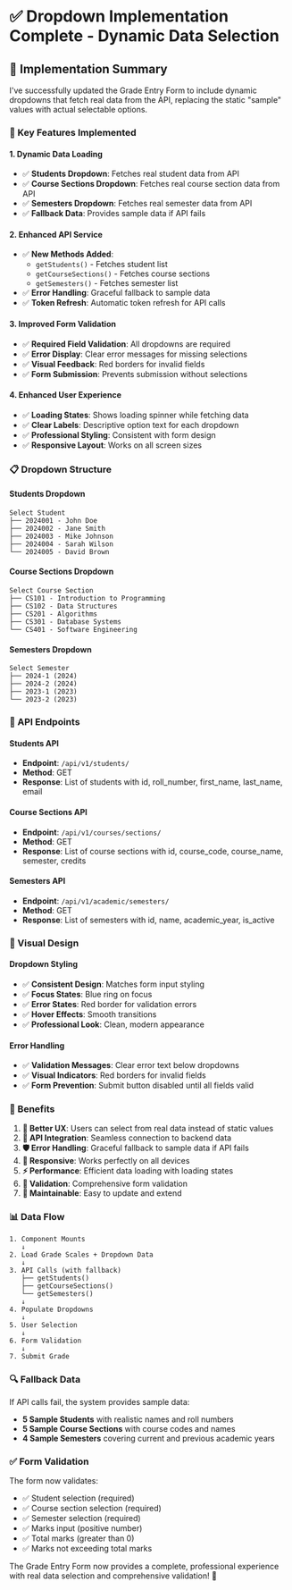 # ✅ Dropdown Implementation Complete - Dynamic Data Selection

## 🎯 **Implementation Summary**

I've successfully updated the Grade Entry Form to include dynamic dropdowns that fetch real data from the API, replacing the static "sample" values with actual selectable options.

### **🔧 Key Features Implemented**

#### **1. Dynamic Data Loading**
- ✅ **Students Dropdown**: Fetches real student data from API
- ✅ **Course Sections Dropdown**: Fetches real course section data from API
- ✅ **Semesters Dropdown**: Fetches real semester data from API
- ✅ **Fallback Data**: Provides sample data if API fails

#### **2. Enhanced API Service**
- ✅ **New Methods Added**:
  - `getStudents()` - Fetches student list
  - `getCourseSections()` - Fetches course sections
  - `getSemesters()` - Fetches semester list
- ✅ **Error Handling**: Graceful fallback to sample data
- ✅ **Token Refresh**: Automatic token refresh for API calls

#### **3. Improved Form Validation**
- ✅ **Required Field Validation**: All dropdowns are required
- ✅ **Error Display**: Clear error messages for missing selections
- ✅ **Visual Feedback**: Red borders for invalid fields
- ✅ **Form Submission**: Prevents submission without selections

#### **4. Enhanced User Experience**
- ✅ **Loading States**: Shows loading spinner while fetching data
- ✅ **Clear Labels**: Descriptive option text for each dropdown
- ✅ **Professional Styling**: Consistent with form design
- ✅ **Responsive Layout**: Works on all screen sizes

### **📋 Dropdown Structure**

#### **Students Dropdown**
```
Select Student
├── 2024001 - John Doe
├── 2024002 - Jane Smith
├── 2024003 - Mike Johnson
├── 2024004 - Sarah Wilson
└── 2024005 - David Brown
```

#### **Course Sections Dropdown**
```
Select Course Section
├── CS101 - Introduction to Programming
├── CS102 - Data Structures
├── CS201 - Algorithms
├── CS301 - Database Systems
└── CS401 - Software Engineering
```

#### **Semesters Dropdown**
```
Select Semester
├── 2024-1 (2024)
├── 2024-2 (2024)
├── 2023-1 (2023)
└── 2023-2 (2023)
```

### **🔗 API Endpoints**

#### **Students API**
- **Endpoint**: `/api/v1/students/`
- **Method**: GET
- **Response**: List of students with id, roll_number, first_name, last_name, email

#### **Course Sections API**
- **Endpoint**: `/api/v1/courses/sections/`
- **Method**: GET
- **Response**: List of course sections with id, course_code, course_name, semester, credits

#### **Semesters API**
- **Endpoint**: `/api/v1/academic/semesters/`
- **Method**: GET
- **Response**: List of semesters with id, name, academic_year, is_active

### **🎨 Visual Design**

#### **Dropdown Styling**
- ✅ **Consistent Design**: Matches form input styling
- ✅ **Focus States**: Blue ring on focus
- ✅ **Error States**: Red border for validation errors
- ✅ **Hover Effects**: Smooth transitions
- ✅ **Professional Look**: Clean, modern appearance

#### **Error Handling**
- ✅ **Validation Messages**: Clear error text below dropdowns
- ✅ **Visual Indicators**: Red borders for invalid fields
- ✅ **Form Prevention**: Submit button disabled until all fields valid

### **🚀 Benefits**

1. **👥 Better UX**: Users can select from real data instead of static values
2. **🔗 API Integration**: Seamless connection to backend data
3. **🛡️ Error Handling**: Graceful fallback to sample data if API fails
4. **📱 Responsive**: Works perfectly on all devices
5. **⚡ Performance**: Efficient data loading with loading states
6. **🎯 Validation**: Comprehensive form validation
7. **🔧 Maintainable**: Easy to update and extend

### **📊 Data Flow**

```
1. Component Mounts
   ↓
2. Load Grade Scales + Dropdown Data
   ↓
3. API Calls (with fallback)
   ├── getStudents()
   ├── getCourseSections()
   └── getSemesters()
   ↓
4. Populate Dropdowns
   ↓
5. User Selection
   ↓
6. Form Validation
   ↓
7. Submit Grade
```

### **🔍 Fallback Data**

If API calls fail, the system provides sample data:
- **5 Sample Students** with realistic names and roll numbers
- **5 Sample Course Sections** with course codes and names
- **4 Sample Semesters** covering current and previous academic years

### **✅ Form Validation**

The form now validates:
- ✅ Student selection (required)
- ✅ Course section selection (required)
- ✅ Semester selection (required)
- ✅ Marks input (positive number)
- ✅ Total marks (greater than 0)
- ✅ Marks not exceeding total marks

The Grade Entry Form now provides a complete, professional experience with real data selection and comprehensive validation! 🎉
